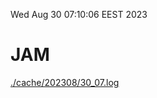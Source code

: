 Wed Aug 30 07:10:06 EEST 2023
# JAM
<a href='./cache/202308/30_07.log'>./cache/202308/30_07.log</a>
